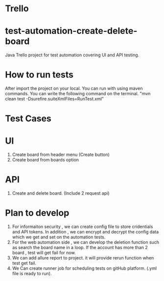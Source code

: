 # Trello
# test-automation-create-delete-board
Java Trello project for test automation covering UI and API testing.

# How to run tests
After import the project on your local. You can run with using maven commands. You can write the following command on the terminal.
"mvn clean test -Dsurefire.suiteXmlFiles=RunTest.xml"


# Test Cases

# UI 
1. Create board from header menu (Create button)
2. Create board from boards option
# API
1. Create and delete board. (Include 2 request api)


# Plan to develop
1. For informaiton security , we can create config file to store cridentials and API tokens. In addition , we can encrypt and decrypt the config data which we get and set on the automation tests.
2. For the web automation side , we can develop the deletion function such as search the board name in a loop. If the account has more than 2 board , test will get fail for now.
3. We can add allure report to project. it will provide rerun function when test get fail.
4. We Can create runner job for scheduling tests on gitHub platform. (.yml file is ready to run).
